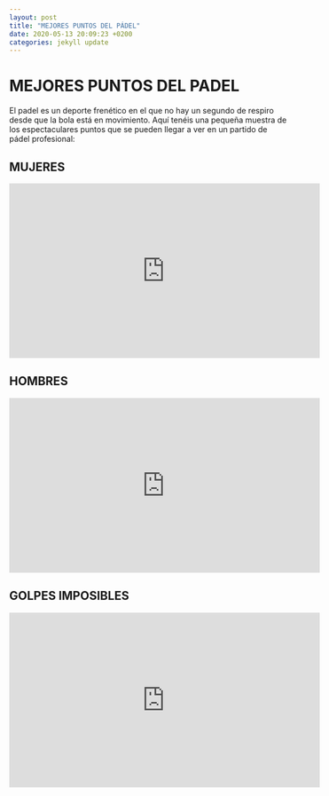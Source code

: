 ```yaml
---
layout: post
title: "MEJORES PUNTOS DEL PÁDEL"
date: 2020-05-13 20:09:23 +0200
categories: jekyll update
---
```


# MEJORES PUNTOS DEL PADEL

El padel es un deporte frenético en el que no hay un segundo de respiro desde que la bola está en movimiento. Aquí tenéis una pequeña muestra de los espectaculares puntos que se pueden llegar a ver en un partido de pádel profesional:

## MUJERES

<iframe width="560" height="315" src="https://www.youtube.com/embed/dinf-oX4vnc" frameborder="0" allow="accelerometer; autoplay; encrypted-media; gyroscope; picture-in-picture" allowfullscreen></iframe>

## HOMBRES

<iframe width="560" height="315" src="https://www.youtube.com/embed/RGUOHfNaoco" frameborder="0" allow="accelerometer; autoplay; encrypted-media; gyroscope; picture-in-picture" allowfullscreen></iframe>

## GOLPES IMPOSIBLES

<iframe width="560" height="315" src="https://www.youtube.com/embed/z2Uq6nPk_GU" frameborder="0" allow="accelerometer; autoplay; encrypted-media; gyroscope; picture-in-picture" allowfullscreen></iframe>
